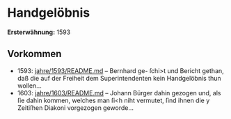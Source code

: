 # Handgelöbnis

**Ersterwähnung:** 1593

## Vorkommen
- 1593: [jahre/1593/README.md](../jahre/1593/README.md) – Bernhard ge-
ſchi>t und Bericht gethan, daß die auf der Freiheit dem
Superintendenten kein Handgelöbnis thun wollen...
- 1603: [jahre/1603/README.md](../jahre/1603/README.md) – Johann Bürger dahin gezogen und, als ſie dahin
kommen, welches man ſi<h niht vermutet, ſind ihnen die y
Zeitiſhen Diakoni vorgezogen geworde...
